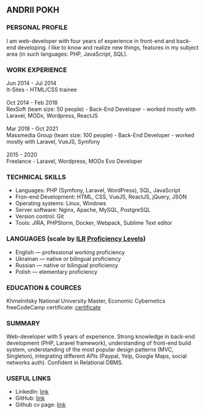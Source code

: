 ## ANDRII POKH

### PERSONAL PROFILE
I am web-developer with four years of experience in front-end
and back-end developing. I like to know and realize new things,
features in my subject area (in such languages: PHP, JavaScript, SQL).


### WORK EXPERIENCE
 Jun 2014 - Jul 2014\
 It-Sites - HTML/CSS trainee
\
\
 Oct 2014 - Feb 2018\
 RexSoft (team size: 50 people) - Back-End Developer - worked mostly with Laravel, MODx, Wordpress, ReactJS
\
\
 Mar 2018 - Oct 2021\
 Massmedia Group (team size: 100 people) - Back-End Developer - worked mostly with Laravel, VueJS, Symfony  
\
 2015 - 2020\
 Freelance - Laravel, Wordpress, MODx Evo Developer

### TECHNICAL SKILLS
 - Languages: PHP (Symfony, Laravel, WordPress), SQL, JavaScript
 - Fron-end Development: HTML, CSS, VueJS, ReactJS, jQuery, JSON 
 - Operating systems: Linux, Windows
 - Server software: Nginx, Apache, MySQL, PostgreSQL
 - Version control: Git
 - Tools: JIRA, PHPStorm, Docker, Webpack, Sublime Text editor

### LANGUAGES (scale by [ILR Proficiency Levels](https://www.icls.edu/foreign-language-programs/ilr-proficiency-levels/))
 - English — professional working proficiency
 - Ukrainan — native or bilingual proficiency
 - Russian — native or bilingual proficiency
 - Polish — elementary proficiency

### EDUCATION & COURCES
 Khmelnitsky National University
 Master, Economic Cybernetics
\
 freeCodeCamp certificate: [certificate](http://bit.ly/2Vhl1Zj)

### SUMMARY
 Web-developer with 5 years of experience.
 Strong knowledge in back-end development (PHP, Laravel framework), 
 understanding of front-end build system, understanding of the most 
 popular design patterns (MVC, Singleton), integrating different APIs 
 (Paypal, Yelp, Google Maps, social networks auth).
 Confident in Relational DBMS.

### USEFUL LINKS
- LinkedIn:       [link](https://www.linkedin.com/in/andrii-pokh-604791b2)
- GitHub:         [link](https://github.com/poh-am)
- Github cv page: [link](https://poh-am.github.io)
